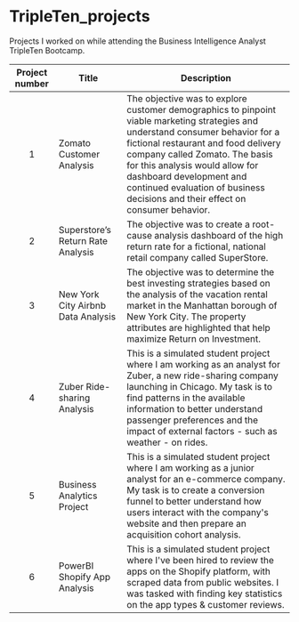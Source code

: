 # TripleTen_projects
Projects I worked on while attending the Business Intelligence Analyst TripleTen Bootcamp.


| Project number | Title | Description |
| :-----------: | ----------- |----------- |
| 1 | Zomato Customer Analysis | The objective was to explore customer demographics to pinpoint viable marketing strategies and understand consumer behavior for a fictional restaurant and food delivery company called Zomato. The basis for this analysis would allow for dashboard development and continued evaluation of business decisions and their effect on consumer behavior. |
| 2 | Superstore’s Return Rate Analysis | The objective was to create a root-cause analysis dashboard of the high return rate for a fictional, national retail company called SuperStore. |
| 3 | New York City Airbnb Data Analysis | The objective was to determine the best investing strategies based on the analysis of the vacation rental market in the Manhattan borough of New York City. The property attributes are highlighted that help maximize Return on Investment. |
| 4 | Zuber Ride-sharing Analysis |  This is a simulated student project where I am working as an analyst for Zuber, a new ride-sharing company launching in Chicago. My task is to find patterns in the available information to better understand passenger preferences and the impact of external factors - such as weather - on rides. |
| 5 | Business Analytics Project |  This is a simulated student project where I am working as a junior analyst for an e-commerce company. My task is to create a conversion funnel to better understand how users interact with the company's website and then prepare an acquisition cohort analysis. |
| 6 | PowerBI Shopify App Analysis |  This is a simulated student project where I've been hired to review the apps on the Shopify platform, with scraped data from public websites. I was tasked with finding key statistics on the app types & customer reviews. |
